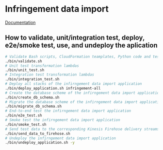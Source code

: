 # Infringement data import

[Documentation](https://atlassian.hq.k.grp/confluence/pages/viewpage.action?pageId=134659302)

## How to validate, unit/integration test, deploy, e2e/smoke test, use, and undeploy the aplication

```bash
# Validate Bash scripts, CloudFormation teamplates, Python code and tests
./bin/validate.sh
# Unit test transformation lambdas
./bin/unit_test.sh
# Integration test transformation lambdas
./bin/integration_test.sh
# Deploy all stacks of the infirngement data import application
./bin/deploy_application.sh infringement-all
# Create the database scheme of the infirngement data import application
./bin/create_db_schema.sh
# Migrate the database scheme of the infirngement data import application
./bin/migrate_db_schema.sh
# End-to-end test the infirngement data import application
./bin/e2e_test.sh
# Smoke test the infirngement data import application
./bin/smoke_test.sh
# Send test data to the corresponding Kinesis Firehose delivery streams
./bin/send_data_to_firehose.sh
# Undeploy the infirngement data import application
./bin/undeploy_application.sh -y
```
